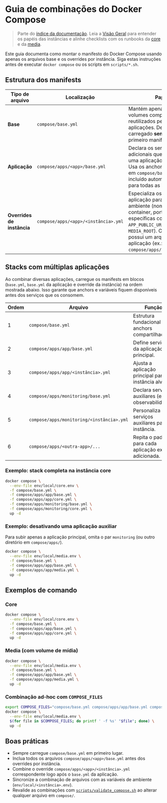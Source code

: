 # Guia de combinações do Docker Compose

> Parte do [índice da documentação](./README.md). Leia a [Visão Geral](./OVERVIEW.md) para entender os papéis das instâncias e alinhe checklists com os runbooks da [core](./core.md) e da [media](./media.md).

Este guia documenta como montar o manifesto do Docker Compose usando apenas os
arquivos base e os overrides por instância. Siga estas instruções antes de
executar `docker compose` ou os scripts em `scripts/*.sh`.

## Estrutura dos manifests

| Tipo de arquivo | Localização | Papel |
| --------------- | ----------- | ----- |
| **Base** | `compose/base.yml` | Mantém apenas anchors e volumes compartilhados reutilizados pelas aplicações. Deve ser carregado **sempre** como primeiro manifesto. |
| **Aplicação** | `compose/apps/<app>/base.yml` | Declara os serviços adicionais que compõem uma aplicação (ex.: `app`). Usa os anchors definidos em `compose/base.yml`. É incluído automaticamente para todas as instâncias. |
| **Overrides de instância** | `compose/apps/<app>/<instância>.yml` | Especializa os serviços da aplicação para cada ambiente (nome do container, portas, variáveis específicas como `APP_PUBLIC_URL` ou `MEDIA_ROOT`). Cada instância possui um arquivo por aplicação (ex.: `compose/apps/app/core.yml`). |

## Stacks com múltiplas aplicações

Ao combinar diversas aplicações, carregue os manifests em blocos (`base.yml`, `base.yml` da aplicação e override da instância) na ordem mostrada abaixo. Isso garante que anchors e variáveis fiquem disponíveis antes dos serviços que os consomem.

| Ordem | Arquivo | Função |
| ----- | ------- | ------ |
| 1 | `compose/base.yml` | Estrutura fundacional com anchors compartilhados. |
| 2 | `compose/apps/app/base.yml` | Define serviços da aplicação principal. |
| 3 | `compose/apps/app/<instância>.yml` | Ajusta a aplicação principal para a instância alvo. |
| 4 | `compose/apps/monitoring/base.yml` | Declara serviços auxiliares (ex.: observabilidade). |
| 5 | `compose/apps/monitoring/<instância>.yml` | Personaliza os serviços auxiliares para a instância. |
| 6 | `compose/apps/<outra-app>/...` | Repita o padrão para cada aplicação extra adicionada. |

### Exemplo: stack completa na instância core

```bash
docker compose \
  --env-file env/local/core.env \
  -f compose/base.yml \
  -f compose/apps/app/base.yml \
  -f compose/apps/app/core.yml \
  -f compose/apps/monitoring/base.yml \
  -f compose/apps/monitoring/core.yml \
  up -d
```

### Exemplo: desativando uma aplicação auxiliar

Para subir apenas a aplicação principal, omita o par `monitoring` (ou outro diretório em `compose/apps/`).

```bash
docker compose \
  --env-file env/local/media.env \
  -f compose/base.yml \
  -f compose/apps/app/base.yml \
  -f compose/apps/app/media.yml \
  up -d
```

## Exemplos de comando

### Core

```bash
docker compose \
  --env-file env/local/core.env \
  -f compose/base.yml \
  -f compose/apps/app/base.yml \
  -f compose/apps/app/core.yml \
  up -d
```

### Media (com volume de mídia)

```bash
docker compose \
  --env-file env/local/media.env \
  -f compose/base.yml \
  -f compose/apps/app/base.yml \
  -f compose/apps/app/media.yml \
  up -d
```

### Combinação ad-hoc com `COMPOSE_FILES`

```bash
export COMPOSE_FILES="compose/base.yml compose/apps/app/base.yml compose/apps/app/media.yml"
docker compose \
  --env-file env/local/media.env \
  $(for file in $COMPOSE_FILES; do printf ' -f %s' "$file"; done) \
  up -d
```

## Boas práticas

- Sempre carregue `compose/base.yml` em primeiro lugar.
- Inclua todos os arquivos `compose/apps/<app>/base.yml` antes dos overrides por instância.
- Combine o override `compose/apps/<app>/<instância>.yml` correspondente logo após o `base.yml` da aplicação.
- Sincronize a combinação de arquivos com as variáveis de ambiente (`env/local/<instância>.env`).
- Revalide as combinações com [`scripts/validate_compose.sh`](./OPERATIONS.md#scriptsvalidate_composesh) ao alterar qualquer arquivo em `compose/`.

